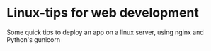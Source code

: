 # Linux-tips for web development
Some quick tips to deploy an app on a linux server, using nginx and Python's gunicorn
